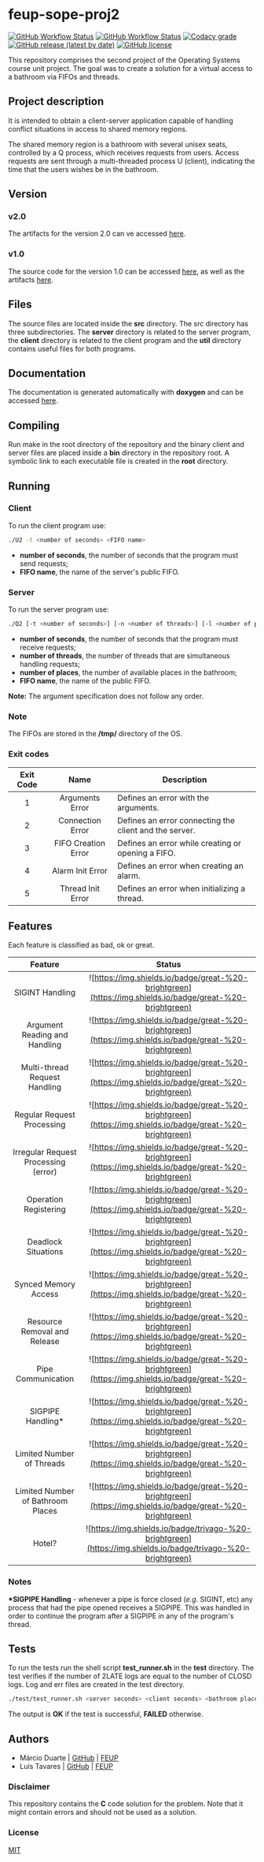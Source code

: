 # feup-sope-proj2

[![GitHub Workflow Status](https://img.shields.io/github/workflow/status/ctrlmarcio/feup-sope-proj2/C%20CI%20Build?logo=github)](https://github.com/ctrlMarcio/feup-sope-proj2/actions?query=workflow%3A%22C+CI+Build%22)
[![GitHub Workflow Status](https://img.shields.io/github/workflow/status/ctrlmarcio/feup-sope-proj2/C%20CI%20Documentation?label=documentation&logo=github)](https://github.com/ctrlMarcio/feup-sope-proj2/actions?query=workflow%3A%22C+CI+Documentation%22)
[![Codacy grade](https://img.shields.io/codacy/grade/f8bebb649ff54000894035a9db01d11d?logo=codacy)](https://app.codacy.com/manual/ctrlMarcio/feup-sope-proj2)
[![GitHub release (latest by date)](https://img.shields.io/github/v/release/ctrlmarcio/feup-sope-proj2?logo=github)](https://github.com/ctrlMarcio/feup-sope-proj2/actions?query=workflow%3A%22C+CI+Release%22)
[![GitHub license](https://img.shields.io/github/license/ctrlMarcio/feup-sope-proj2?color=blue)](https://github.com/ctrlMarcio/feup-sope-proj2/blob/master/LICENSE)

This repository comprises the second project of the Operating Systems course unit project. The goal was to create a solution for a virtual access to a bathroom via FIFOs and threads.

## Project description

It is intended to obtain a client-server application capable of handling conflict situations in access to shared memory regions.

The shared memory region is a bathroom with several unisex seats,
controlled by a Q process, which receives requests from users. Access requests are sent through a multi-threaded process U (client), indicating the time that the users wishes be in the bathroom.

## Version

### v2.0

The artifacts for the version 2.0 can ve accessed [here](https://github.com/ctrlMarcio/feup-sope-proj2/releases/tag/v2.0).

### v1.0

The source code for the version 1.0 can be accessed [here](https://github.com/ctrlMarcio/feup-sope-proj2/tree/228a697e44ca587cf574e641789464c889ef0ec2), as well as the artifacts [here](https://github.com/ctrlMarcio/feup-sope-proj2/releases/tag/v1.0).

## Files

The source files are located inside the **src** directory. The src directory has three subdirectories. The **server** directory is related to the server program, the **client** directory is related to the client program and the **util** directory contains useful files for both programs.

## Documentation

The documentation is generated automatically with **doxygen** and can be accessed [here](https://ctrlmarcio.github.io/feup-sope-proj2/).

## Compiling

Run make in the root directory of the repository and the binary client and server files are placed inside a **bin** directory in the repository root. A symbolic link to each executable file is created in the **root** directory.

## Running

### Client

To run the client program use:

```bash
./U2 -t <number of seconds> <FIFO name>
```

-   **number of seconds**, the number of seconds that the program must send requests;
-   **FIFO name**, the name of the server's public FIFO.

### Server

To run the server program use:

```bash
./Q2 [-t <number of seconds>] [-n <number of threads>] [-l <number of places>] <FIFO name>
```

-   **number of seconds**, the number of seconds that the program must receive requests;
-   **number of threads**, the number of threads that are simultaneous handling requests;
-   **number of places**, the number of available places in the bathroom;
-   **FIFO name**, the name of the public FIFO.

**Note:** The argument specification does not follow any order.

### Note

The FIFOs are stored in the **/tmp/** directory of the OS.

### Exit codes

| Exit Code |        Name         | Description                                            |
| :-------: | :-----------------: | ------------------------------------------------------ |
|     1     |   Arguments Error   | Defines an error with the arguments.                   |
|     2     |  Connection Error   | Defines an error connecting the client and the server. |
|     3     | FIFO Creation Error | Defines an error while creating or opening a FIFO.     |
|     4     |  Alarm Init Error   | Defines an error when creating an alarm.               |
|     5     |  Thread Init Error  | Defines an error when initializing a thread.           |

## Features

Each feature is classified as bad, ok or great.

|               Feature                |                                                    Status                                                     |
| :----------------------------------: | :-----------------------------------------------------------------------------------------------------------: |
|           SIGINT Handling            |   ![https://img.shields.io/badge/great-%20-brightgreen](https://img.shields.io/badge/great-%20-brightgreen)   |
|    Argument Reading and Handling     |   ![https://img.shields.io/badge/great-%20-brightgreen](https://img.shields.io/badge/great-%20-brightgreen)   |
|    Multi-thread Request Handling     |   ![https://img.shields.io/badge/great-%20-brightgreen](https://img.shields.io/badge/great-%20-brightgreen)   |
|      Regular Request Processing      |   ![https://img.shields.io/badge/great-%20-brightgreen](https://img.shields.io/badge/great-%20-brightgreen)   |
| Irregular Request Processing (error) |   ![https://img.shields.io/badge/great-%20-brightgreen](https://img.shields.io/badge/great-%20-brightgreen)   |
|        Operation Registering         |   ![https://img.shields.io/badge/great-%20-brightgreen](https://img.shields.io/badge/great-%20-brightgreen)   |
|         Deadlock Situations          |   ![https://img.shields.io/badge/great-%20-brightgreen](https://img.shields.io/badge/great-%20-brightgreen)   |
|         Synced Memory Access         |   ![https://img.shields.io/badge/great-%20-brightgreen](https://img.shields.io/badge/great-%20-brightgreen)   |
|     Resource Removal and Release     |   ![https://img.shields.io/badge/great-%20-brightgreen](https://img.shields.io/badge/great-%20-brightgreen)   |
|          Pipe Communication          |   ![https://img.shields.io/badge/great-%20-brightgreen](https://img.shields.io/badge/great-%20-brightgreen)   |
|          SIGPIPE Handling\*          |   ![https://img.shields.io/badge/great-%20-brightgreen](https://img.shields.io/badge/great-%20-brightgreen)   |
|      Limited Number of Threads       |   ![https://img.shields.io/badge/great-%20-brightgreen](https://img.shields.io/badge/great-%20-brightgreen)   |
|  Limited Number of Bathroom Places   |   ![https://img.shields.io/badge/great-%20-brightgreen](https://img.shields.io/badge/great-%20-brightgreen)   |
|                Hotel?                | ![https://img.shields.io/badge/trivago-%20-brightgreen](https://img.shields.io/badge/trivago-%20-brightgreen) |

### Notes

**\*SIGPIPE Handling** - whenever a pipe is force closed (_e.g._ SIGINT, etc) any process that had the pipe opened receives a SIGPIPE. This was handled in order to continue the program after a SIGPIPE in any of the program's thread.

## Tests

To run the tests run the shell script **test_runner.sh** in the **test** directory. The test verifies if the number of 2LATE logs are equal to the number of CLOSD logs. Log and err files are created in the test directory.

```bash
./test/test_runner.sh <server seconds> <client seconds> <bathroom places> <thread number> <FIFO name>
```

The output is **OK** if the test is successful, **FAILED** otherwise.

## Authors

-   Márcio Duarte | [GitHub](https://github.com/ctrlMarcio) \| [FEUP](https://sigarra.up.pt/feup/pt/fest_geral.cursos_list?pv_num_unico=201909936)
-   Luís Tavares | [GitHub](https://github.com/luist18) \| [FEUP](https://sigarra.up.pt/feup/pt/fest_geral.cursos_list?pv_num_unico=201809679)

### Disclaimer

This repository contains the **C** code solution for the problem. Note that it might contain errors and should not be used as a solution.

### License

[MIT](https://opensource.org/licenses/MIT)
